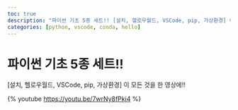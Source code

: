 ```yaml
---
toc: true
description: "파이썬 기초 5종 세트!! [설치, 헬로우월드, VSCode, pip, 가상환경] 이 모든 것을 한 영상에!!""
categories: [python, vscode, conda, hello]
---
```

# 파이썬 기초 5종 세트!!
[설치, 헬로우월드, VSCode, pip, 가상환경] 이 모든 것을 한 영상에!!

{% youtube https://youtu.be/7wrNy8fPkj4 %}